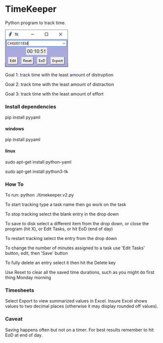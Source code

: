 # TimeKeeper
Python program to track time.

![Alt-text](images/tk-1.png)

Goal 1: track time with the least amount of distruption

Goal 2: track time with the least amount of distraction

Goal 3: track time with the least amount of effort

### Install dependencies
pip install pyyaml

#### windows
pip install pyyaml

#### linux
sudo apt-get install python-yaml

sudo apt-get install python3-tk

### How To

To run: python ./timekeeper.v2.py

To start tracking type a task name then go work on the task

To stop tracking select the blank entry in the drop down

To save to disk select a different item from the drop down, or close the program (hit X), or Edit Tasks, or hit EoD (end of day)

To restart tracking select the entry from the drop down

To change the number of minutes assigned to a task use 'Edit Tasks' button, edit, then 'Save' button

To fully delete an entry select it then hit the Delete key

Use Reset to clear all the saved time durations, such as you might do first thing Monday morning

### Timesheets

Select Export to view summarized values in Excel. Insure Excel shows values to two decimal places (otherwise it may display rounded off values).

### Caveat

Saving happens often but not on a timer. For best results remember to hit EoD at end of day.